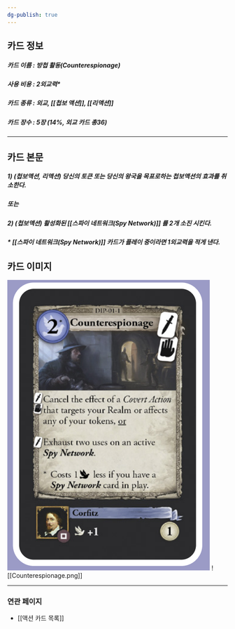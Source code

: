 ```yaml
---
dg-publish: true
---
```

## 카드 정보
##### 카드 이름 : 방첩 활동(Counterespionage)
##### 사용 비용 : 2외교력*
##### 카드 종류 : 외교, [[첩보 액션]], [[리액션]]
##### 카드 장수 : 5장 (14%, 외교 카드 총36)
---
## 카드 본문
##### 1) (첩보액션, 리액션) 당신의 토큰 또는 당신의 왕국을 목표로하는 첩보액션의 효과를 취소한다.
##### 또는
##### 2) (첩보액션) 활성화된 *[[스파이 네트워크(Spy Network)]]* 를 2개 소진 시킨다.
##### * [[스파이 네트워크(Spy Network)]] 카드가 플레이 중이라면 1외교력을 적게 낸다.

## 카드 이미지
<img src="\Assets\Counterespionage.png"/>
![[Counterespionage.png]]

--- 

### 연관 페이지
- [[액션 카드 목록]]
